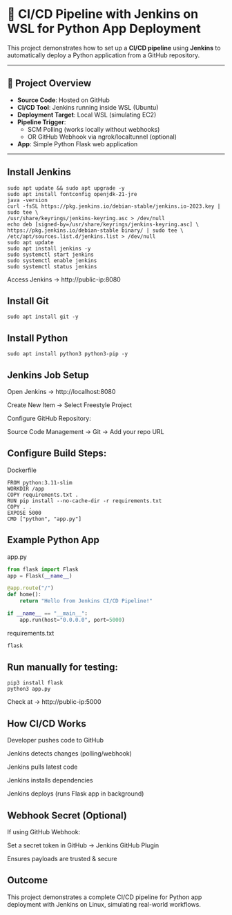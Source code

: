 # 🚀 CI/CD Pipeline with Jenkins on WSL for Python App Deployment

This project demonstrates how to set up a **CI/CD pipeline** using **Jenkins** to automatically deploy a Python application from a GitHub repository.  

---

## 📂 Project Overview
- **Source Code**: Hosted on GitHub
- **CI/CD Tool**: Jenkins running inside WSL (Ubuntu)
- **Deployment Target**: Local WSL (simulating EC2)
- **Pipeline Trigger**: 
  - SCM Polling (works locally without webhooks)
  - OR GitHub Webhook via ngrok/localtunnel (optional)
- **App**: Simple Python Flask web application

---

## Install Jenkins

```shell
sudo apt update && sudo apt upgrade -y
sudo apt install fontconfig openjdk-21-jre
java -version
curl -fsSL https://pkg.jenkins.io/debian-stable/jenkins.io-2023.key | sudo tee \
/usr/share/keyrings/jenkins-keyring.asc > /dev/null
echo deb [signed-by=/usr/share/keyrings/jenkins-keyring.asc] \
https://pkg.jenkins.io/debian-stable binary/ | sudo tee \
/etc/apt/sources.list.d/jenkins.list > /dev/null
sudo apt update
sudo apt install jenkins -y
sudo systemctl start jenkins
sudo systemctl enable jenkins
sudo systemctl status jenkins
```


Access Jenkins → http://public-ip:8080

## Install Git

```shell
sudo apt install git -y
```


## Install Python

```shell
sudo apt install python3 python3-pip -y
```

## Jenkins Job Setup

Open Jenkins → http://localhost:8080

Create New Item → Select Freestyle Project

Configure GitHub Repository:

Source Code Management → Git → Add your repo URL

## Configure Build Steps:

Dockerfile

```shell
FROM python:3.11-slim
WORKDIR /app
COPY requirements.txt .
RUN pip install --no-cache-dir -r requirements.txt
COPY . .
EXPOSE 5000
CMD ["python", "app.py"]
```

## Example Python App

app.py

```python
from flask import Flask
app = Flask(__name__)

@app.route("/")
def home():
    return "Hello from Jenkins CI/CD Pipeline!"

if __name__ == "__main__":
    app.run(host="0.0.0.0", port=5000)
```


requirements.txt

```txt
flask
```

## Run manually for testing:

```shell
pip3 install flask
python3 app.py
```

Check at → http://public-ip:5000

## How CI/CD Works

Developer pushes code to GitHub

Jenkins detects changes (polling/webhook)

Jenkins pulls latest code

Jenkins installs dependencies

Jenkins deploys (runs Flask app in background)

## Webhook Secret (Optional)

If using GitHub Webhook:

Set a secret token in GitHub → Jenkins GitHub Plugin

Ensures payloads are trusted & secure

## Outcome

This project demonstrates a complete CI/CD pipeline for Python app deployment with Jenkins on Linux, simulating real-world workflows.
